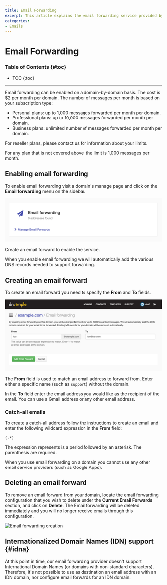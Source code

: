 ```yaml
---
title: Email Forwarding
excerpt: This article explains the email forwarding service provided by DNSimple.
categories:
- Emails
---
```


# Email Forwarding

### Table of Contents {#toc}

* TOC
{:toc}

---

Email forwarding can be enabled on a domain-by-domain basis. The cost is $2 per month per domain. The number of messages per month is based on your subscription type:

- Personal plans: up to 1,000 messages forwarded per month per domain.
- Professional plans: up to 10,000 messages forwarded per month per domain.
- Business plans: unlimited number of messages forwarded per month per domain.

For reseller plans, please contact us for information about your limits.

For any plan that is not covered above, the limit is 1,000 messages per month.

## Enabling email forwarding

To enable email forwarding visit a domain's manage page and click on the **Email forwarding** menu on the sidebar.

![Email forwarding](/files/email-forwarding.png)

Create an email forward to enable the service.

When you enable email forwarding we will automatically add the various DNS records needed to support forwarding.


## Creating an email forward

To create an email forward you need to specify the **From** and **To** fields.

![Email forwarding creation](/files/email-forwarding-setup.png)

The **From** field is used to match an email address to forward from. Enter either a specific name (such as `support`) without the domain.

In the **To** field enter the email address you would like as the recipient of the email. You can use a Gmail address or any other email address.

### Catch-all emails

To create a catch-all address follow the instructions to create an email and enter the following wildcard expression in the **From** field:

    (.*)

The expression represents is a period followed by an asterisk. The parenthesis are required.


<note>
When you use email forwarding on a domain you cannot use any other email service providers (such as Google Apps).
</note>

## Deleting an email forward

To remove an email forward from your domain, locate the email forwarding configuration that you wish to delete under the **Current Email Forwards** section, and click on **Delete**. The Email forwarding will be deleted immediately and you will no longer receive emails through this configuration.

![Email forwarding creation](/files/email-forwarding-removal.png)

## Internationalized Domain Names (IDN) support {#idna}

At this point in time, our email forwarding provider doesn't support International Domain Names (or domains with non-standard characters). Therefore, it's not possible to use as destination an email address with an IDN domain, nor configure email forwards for an IDN domain.
